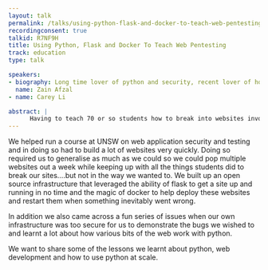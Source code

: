 ```yaml
---
layout: talk
permalink: /talks/using-python-flask-and-docker-to-teach-web-pentesting
recordingconsent: true
talkid: R7NF9H
title: Using Python, Flask and Docker To Teach Web Pentesting
track: education
type: talk

speakers:
- biography: Long time lover of python and security, recent lover of hot cross buns.
  name: Zain Afzal
- name: Carey Li

abstract: | 
      Having to teach 70 or so students how to break into websites involves building infrastructure to host a lot of websites which are designed to be hacked, poked, prodded and brute forced. Hear us talk about how we were able to keep up thanks to python + friends!
---
```


We helped run a course at UNSW on web application security and testing and in doing so had to build a lot of websites very quickly. Doing so required us to generalise as much as we could so we could pop multiple websites out a week while keeping up with all the things students did to break our sites....but not in the way we wanted to.
We built up an open source infrastructure that leveraged the ability of flask to get a site up and running in no time and the magic of docker to help deploy these websites and restart them when something inevitably went wrong. 

In addition we also came across a fun series of issues when our own infrastructure was too secure for us to demonstrate the bugs we wished to and learnt a lot about how various bits of the web work with python.

We want to share some of the lessons we learnt about python, web development and how to use python at scale.
